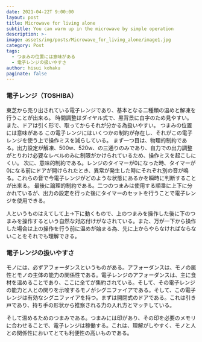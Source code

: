 ```yaml
---
date: 2021-04-22T 9:00:00
layout: post
title: Microwave for living alone
subtitle: You can warm up in the microwave by simple operation
description: >-
image: assets/img/posts/Microwave_for_living_alone/image1.jpg
category: Post
tags: 
  - つまみの位置には意味がある
  - 電子レンジの扱いやすさ
author: hisui kohaku
paginate: false
---
```


### 電子レンジ（TOSHIBA）
東芝から売り出されている電子レンジであり、基本となる二種類の温めと解凍を行うことが出来る。
時間調整はダイヤル式で、黒背景に白字のため見やすい。
また、ドアは引く形で、取ってからそれが分かる為扱いやすい。
つまみの位置には意味がある
この電子レンジにはいくつかの制約が存在し、それがこの電子レンジを使う上で操作ミスを減らしている。
まず一つ目は、物理的制約である。出力設定が解凍、500w、520w、の三通りのみであり、自力での出力調整がとりわけ必要なレベルのみに制限がかけられているため、操作ミスを起こしにくい。
次に、意味的制約である。レンジのタイマーが0になった時、タイマーが0になる前にドアが開けられたとき、異常が発生した時にそれぞれ別の音が鳴る。これらの音で今電子レンジがどのような状態にあるかを瞬時に判断することが出来る。
最後に論理的制約である。二つのつまみは使用する順番に上下に分かれているが、出力の設定を行った後にタイマーのセットを行うことで電子レンジを使用できる。

人というものはえてして上→下に動くもので、上のつまみを操作した後に下のつまみを操作するという自然な対応付けがなされている。また、万が一下から操作した場合は上の操作を行う前に温めが始まる為、先に上からやらなければならないことをそれでも理解できる。

### 電子レンジの扱いやすさ
モノには、必ずアフォーダンスというものがある。アフォーダンスは、モノの属性とモノの主体の能力の関係性である。電子レンジのアフォーダンスは、主に食材を温めることであり、ここに全てが集約されている。そして、その電子レンジの能力と人との関りを示唆するモノがシグニファイアである。そして、この電子レンジは有効なシグニファイアを持つ。まずは開閉式のドアである。これは引き戸であり、持ち手の形状から推察される力の入れ方とマッチしている。

そして温めるためのつまみである。つまみには印があり、その印を必要のメモリに合わせることで、電子レンジは稼働する。これは、理解がしやすく、モノと人との関係性においてとても利便性の高いものである。

